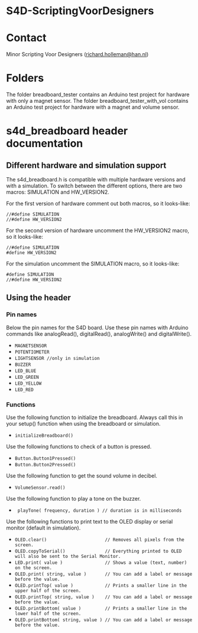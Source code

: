 # S4D-ScriptingVoorDesigners

# Contact 
Minor Scripting Voor Designers (richard.holleman@han.nl)

# Folders
The folder breadboard_tester contains an Arduino test project for hardware with only a magnet sensor. 
The folder breadboard_tester_with_vol contains an Arduino test project for hardware with a magnet and volume sensor.

# s4d_breadboard header documentation

## Different hardware and simulation support

The s4d_breadboard.h is compatible  with multiple hardware versions and with a simulation. To switch between the different options, there are two macros: SIMULATION and HW_VERSION2.

For the first version of hardware comment out both macros, so it looks-like:
```
//#define SIMULATION
//#define HW_VERSION2
```
For the second version of hardware uncomment the HW_VERSION2 macro, so it looks-like:
```
//#define SIMULATION
#define HW_VERSION2
```
For the simulation uncomment the SIMULATION macro, so it looks-like:
```
#define SIMULATION
//#define HW_VERSION2
```
## Using the header

### Pin names
Below the pin names for the S4D board. Use these pin names with Arduino commands like analogRead(), digitalRead(), analogWrite() and digitalWrite().

- `MAGNETSENSOR`
- `POTENTIOMETER`
- `LIGHTSENSOR //only in simulation`
- `BUZZER`
- `LED_BLUE`
- `LED_GREEN`
- `LED_YELLOW`
- `LED_RED`

### Functions
Use the following function to initialize the breadboard. Always call this in your setup() function when using the breadboard or simulation.

- `initializeBreadboard()`


Use the following functions to check of a button is pressed.

-   `Button.Button1Pressed()`
-   `Button.Button2Pressed()`

Use the following function to get the sound volume in decibel.

-   `VolumeSensor.read()`

Use the following function to play a tone on the buzzer.

-   ` playTone( frequency, duration ) // duration is in milliseconds`

Use the following functions to print text to the OLED display or serial monitor (default in simulation).

- `OLED.clear()                      // Removes all pixels from the screen.`
- `OLED.copyToSerial()               // Everything printed to OLED will also be sent to the Serial Monitor.`
- `LED.print( value )                // Shows a value (text, number) on the screen.`
- `OLED.print( string, value )       // You can add a label or message before the value.`
- `OLED.printTop( value )            // Prints a smaller line in the upper half of the screen.`
- `OLED.printTop( string, value )    // You can add a label or message before the value.`
- `OLED.printBottom( value )         // Prints a smaller line in the lower half of the screen.`
- `OLED.printBottom( string, value ) // You can add a label or message before the value.`
